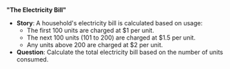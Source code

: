 **"The Electricity Bill"**

- **Story**: A household's electricity bill is calculated based on usage:
  - The first 100 units are charged at $1 per unit.
  - The next 100 units (101 to 200) are charged at $1.5 per unit.
  - Any units above 200 are charged at $2 per unit.
- **Question**: Calculate the total electricity bill based on the number of units consumed.
